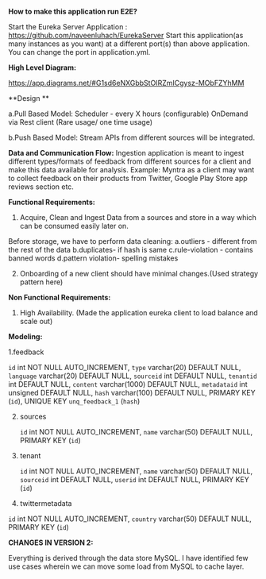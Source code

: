 **How to make this application run E2E?**

Start the Eureka Server Application : https://github.com/naveenluhach/EurekaServer
Start this application(as many instances as you want) at a different port(s) than above application. You can change the port in application.yml.


**High Level Diagram:**

https://app.diagrams.net/#G1sd6eNXGbbStOIRZmICgysz-MObFZYhMM

**Design **

a.Pull Based Model:
Scheduler - every X hours (configurable)
OnDemand via Rest client (Rare usage/ one time usage)

b.Push Based Model:
Stream APIs from different sources will be integrated.


**Data and Communication Flow:**
Ingestion application is meant to ingest different types/formats of feedback from different sources for a client and make this data available for analysis.
Example: Myntra as a client may want to collect feedback on their products from Twitter, Google Play Store app reviews section etc.


**Functional Requirements:**
1. Acquire, Clean and Ingest Data from a sources and store in a way which can be consumed easily later on.
  
Before storage, we have to perform data cleaning:
a.outliers - different from the rest of the data
b.duplicates- if hash is same
c.rule-violation - contains banned words
d.pattern violation- spelling mistakes

2. Onboarding of a new client should have minimal changes.(Used strategy pattern here)

**Non Functional Requirements:**
1. High Availability. (Made the application eureka client to load balance and scale out)


**Modeling:**

1.feedback

  `id` int NOT NULL AUTO_INCREMENT,
  `type` varchar(20) DEFAULT NULL,
  `language` varchar(20) DEFAULT NULL,
  `sourceid` int DEFAULT NULL,
  `tenantid` int DEFAULT NULL,
  `content` varchar(1000) DEFAULT NULL,
  `metadataid` int unsigned DEFAULT NULL,
  `hash` varchar(100) DEFAULT NULL,
  PRIMARY KEY (`id`),
  UNIQUE KEY `unq_feedback_1` (`hash`)
  
2. sources

   `id` int NOT NULL AUTO_INCREMENT,
  `name` varchar(50) DEFAULT NULL,
  PRIMARY KEY (`id`)

3. tenant
   
   `id` int NOT NULL AUTO_INCREMENT,
  `name` varchar(50) DEFAULT NULL,
  `sourceid` int DEFAULT NULL,
  `userid` int DEFAULT NULL,
  PRIMARY KEY (`id`)


4. twittermetadata

`id` int NOT NULL AUTO_INCREMENT,
  `country` varchar(50) DEFAULT NULL,
  PRIMARY KEY (`id`)


**CHANGES IN VERSION 2:**

Everything is derived through the data store MySQL. I have identified few use cases wherein we can move some load from MySQL to cache layer.
